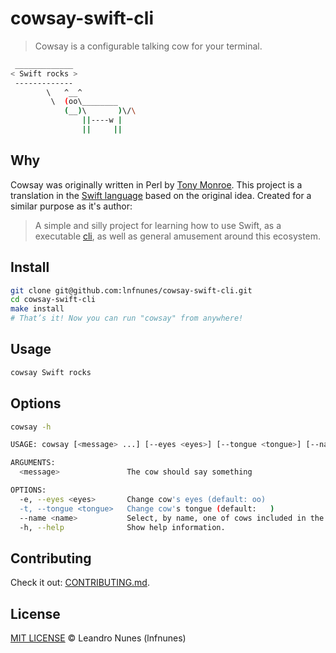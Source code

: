 # cowsay-swift-cli

> Cowsay is a configurable talking cow for your terminal.

```sh
 _____________
< Swift rocks >
 -------------
        \   ^__^
         \  (oo\________
            (__)\       )\/\
                ||----w |
                ||     ||
```

## Why
Cowsay was originally written in Perl by [Tony Monroe](https://github.com/tnalpgge/rank-amateur-cowsay). This project is a translation in the [Swift language](https://swift.org/) based on the original idea.
Created for a similar purpose as it's author:
> A simple and silly project for learning how to use Swift, as a executable [cli](https://en.wikipedia.org/wiki/Command-line_interface), as well as general amusement around this ecosystem.

## Install
```sh
git clone git@github.com:lnfnunes/cowsay-swift-cli.git
cd cowsay-swift-cli
make install
# That’s it! Now you can run "cowsay" from anywhere!
```

## Usage
```sh
cowsay Swift rocks
```

## Options
```sh
cowsay -h

USAGE: cowsay [<message> ...] [--eyes <eyes>] [--tongue <tongue>] [--name <name>]

ARGUMENTS:
  <message>               The cow should say something

OPTIONS:
  -e, --eyes <eyes>       Change cow's eyes (default: oo)
  -t, --tongue <tongue>   Change cow's tongue (default:   )
  --name <name>           Select, by name, one of cows included in the package (default: example)
  -h, --help              Show help information.
```

## Contributing
Check it out: [CONTRIBUTING.md](./CONTRIBUTING.md).

## License
[MIT LICENSE](./LICENSE) © Leandro Nunes (lnfnunes)
